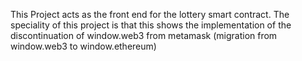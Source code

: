 This Project acts as the front end for the lottery smart contract.
The speciality of this project is that this shows the implementation of the discontinuation of window.web3
from metamask (migration from window.web3 to window.ethereum)